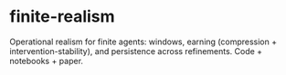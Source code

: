 # finite-realism
Operational realism for finite agents: windows, earning (compression + intervention-stability), and persistence across refinements. Code + notebooks + paper.
